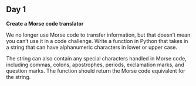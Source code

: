 ## Day 1

**Create a Morse code translator**

We no longer use Morse code to transfer information, but that doesn’t mean you can’t use it in a code challenge. Write a function in Python that takes in a string that can have alphanumeric characters in lower or upper case.

The string can also contain any special characters handled in Morse code, including commas, colons, apostrophes, periods, exclamation marks, and question marks. The function should return the Morse code equivalent for the string.